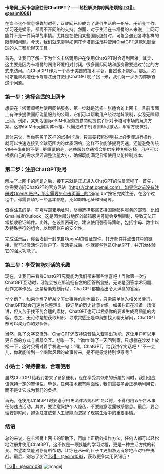 **卡塔爾上网卡怎麽註冊ChatGPT？——轻松解决你的网络烦恼[[TG💪+ @esim1088](https://t.me/s/esim1088)]**

在当今这个信息爆炸的时代，互联网已经成为了我们生活的一部分。无论是工作、学习还是娱乐，都离不开网络的支持。然而，对于生活在卡塔爾的人来说，上网可能并不是一件简单的事情。尤其是在使用某些国际服务时，可能会遇到各种各样的限制和问题。今天，我们就来聊聊如何在卡塔爾注册并使用ChatGPT这款风靡全球的人工智能聊天工具。

首先，让我们了解一下为什么卡塔爾用户在使用ChatGPT时会遇到困难。其实，这主要是因为卡塔爾的网络环境相对封闭，很多国际网站和服务需要通过特定的方式来访问。而ChatGPT作为一个基于美国的技术平台，自然也不例外。那么，如何才能顺利地在卡塔爾注册并使用ChatGPT呢？接下来，我们将一步步为你解答这个问题。

### 第一步：选择合适的上网卡

想要在卡塔爾顺畅地使用网络服务，第一步就是选择一张适合的上网卡。目前市面上有许多提供国际流量服务的公司，它们可以帮助用户绕过地域限制，实现无障碍上网。例如，某知名国际eSIM卡服务提供商就提供了针对卡塔爾市场的解决方案。这种eSIM卡无需实体卡槽，只需通过手机设置即可激活，非常方便快捷。

具体来说，当你购买了这样的eSIM卡后，只需要按照说明书上的步骤进行操作，就可以快速连接到全球范围内的优质网络。这样不仅能够提高网速，还能避免传统SIM卡带来的不便。更重要的是，这些服务商通常会提供多种套餐选择，用户可以根据自己的需求灵活调整流量大小，确保既能满足日常使用又能控制成本。

### 第二步：注册ChatGPT账号

解决了上网卡的问题之后，接下来就是正式进入ChatGPT的注册流程了。首先，你需要访问ChatGPT的官方网站（https://chat.openai.com）。如果你之前没有注册过OpenAI账户，那么需要先点击页面上的“Sign Up”按钮完成注册。在这个过程中，你需要填写一些基本信息，比如邮箱地址和密码等。

值得注意的是，在填写邮箱地址时，尽量选择那些支持国际邮件服务的邮箱，比如Gmail或者Outlook。这是因为部分地区的邮箱服务可能会受到限制，导致无法正常接收验证邮件。此外，在设置密码时，建议使用强密码策略，包括字母、数字以及特殊字符的组合，以增强账户的安全性。

完成注册后，你会收到一封来自OpenAI的验证邮件。打开邮件并点击其中的链接，就可以激活你的账户了。激活完成后，你就能够登录ChatGPT，并开始体验它的强大功能了。

### 第三步：享受智能对话的乐趣

现在，让我们来看看ChatGPT究竟能为我们带来哪些惊喜吧！当你第一次与ChatGPT互动时，可能会被它那流畅自然的回答所震撼。无论是回答学术问题、创作文学作品，还是帮助规划行程，ChatGPT都能给出令人满意的答案。

举个例子，如果你想了解某个历史事件的具体细节，只需简单输入相关关键词，ChatGPT就会迅速为你整理出一段详尽的历史背景介绍。如果你正在准备一场演讲，但又苦于找不到合适的素材，ChatGPT也可以根据你的要求生成高质量的内容。总之，无论你是想获取知识、寻求灵感还是单纯想找人聊天解闷，ChatGPT都可以成为你的好伙伴。

当然，除了文字交流外，ChatGPT还支持语音输入和输出功能，这让用户可以用更自然的方式与机器交互。想象一下，当你忙碌了一天回到家，只想躺在沙发上放松一下，这时只需对着手机说一句：“嘿，ChatGPT，给我讲个笑话吧！”不一会儿，你就能听到一个幽默风趣的故事传来，是不是感觉特别惬意呢？

### 小贴士：保持警惕，合理使用

虽然ChatGPT给我们带来了诸多便利，但在享受其带来的乐趣的同时，我们也应该保持一定的警惕性。毕竟，任何技术都有两面性，我们需要学会正确地利用它，而不是让它成为我们的负担。

首先，在使用ChatGPT时要遵守相关法律法规和社会公德，不得利用该平台从事任何违法活动。其次，要注意保护个人隐私，不要随意泄露敏感信息。最后，要合理安排时间，避免过度依赖人工智能而忽视了现实生活中的重要事情。

### 结语

总的来说，在卡塔爾上网卡的帮助下，再加上正确的操作方法，任何人都可以轻松地注册并使用ChatGPT。这不仅是一项技能的学习过程，更是一种生活方式的转变。希望本文能对你有所帮助，让你在未来的日子里更加游刃有余地应对各种挑战。最后，别忘了关注[TG💪+ @esim1088](https://t.me/s/esim1088)，获取更多实用资讯哦！

[[TG💪+ @esim1088](https://t.me/s/esim1088) ![Image](https://i.postimg.cc/4NQfJmqS/Snipaste-2025-05-13-00-14-12.png)]
